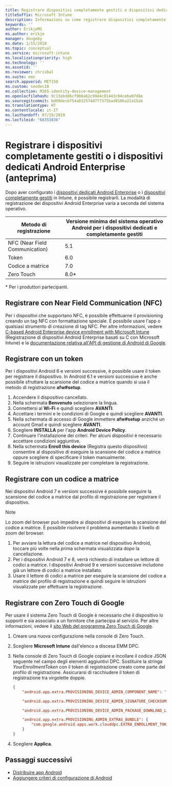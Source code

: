 ```yaml
---
title: Registrare dispositivi completamente gestiti o dispositivi dedicati Android Enterprise in Intune
titleSuffix: Microsoft Intune
description: Informazioni su come registrare dispositivi completamente gestiti o dispositivi dedicati Android Enterprise in Intune.
keywords: ''
author: ErikjeMS
ms.author: erikje
manager: dougeby
ms.date: 1/15/2018
ms.topic: conceptual
ms.service: microsoft-intune
ms.localizationpriority: high
ms.technology: ''
ms.assetid: ''
ms.reviewer: chrisbal
ms.suite: ems
search.appverid: MET150
ms.custom: seodec18
ms.collection: M365-identity-device-management
ms.openlocfilehash: 9c13ebdd6cf908a62c99d4c81443c94ce6a07d8e
ms.sourcegitcommit: bd09decb754a832574d7f7375bad0186a22a15ab
ms.translationtype: HT
ms.contentlocale: it-IT
ms.lasthandoff: 07/19/2019
ms.locfileid: "68353836"
---
```

# <a name="enroll-your-android-enterprise-dedicated-devices-or-fully-managed-devices-preview"></a>Registrare i dispositivi completamente gestiti o i dispositivi dedicati Android Enterprise (anteprima)

Dopo aver configurato i [dispositivi dedicati Android Enterprise](android-kiosk-enroll.md) o i [dispositivi completamente gestiti](android-fully-managed-enroll.md) in Intune, è possibile registrarli. La modalità di registrazione dei dispositivi Android Enterprise varia a seconda del sistema operativo.

| Metodo di registrazione | Versione minima del sistema operativo Android per i dispositivi dedicati e completamente gestiti |
| ----- | ----- |
| NFC (Near Field Communication) | 5.1 |
| Token | 6.0 |
| Codice a matrice | 7.0 |
| Zero Touch  | 8.0\* |

\* Per i produttori partecipanti.

## <a name="enroll-by-using-near-field-communication-nfc"></a>Registrare con Near Field Communication (NFC)

Per i dispositivi che supportano NFC, è possibile effettuarne il provisioning creando un tag NFC con formattazione speciale. È possibile usare l'app o qualsiasi strumento di creazione di tag NFC. Per altre informazioni, vedere [C-based Android Enterprise device enrollment with Microsoft Intune](https://blogs.technet.microsoft.com/cbernier/2018/10/15/nfc-based-android-enterprise-device-enrollment-with-microsoft-intune/) (Registrazione di dispositivi Android Enterprise basati su C con Microsoft Intune) e la [documentazione relativa all'API di gestione di Android di Google](https://developers.google.com/android/management/provision-device#nfc_method).

## <a name="enroll-by-using-a-token"></a>Registrare con un token

Per i dispositivi Android 6 e versioni successive, è possibile usare il token per registrare il dispositivo. In Android 6.1 e versioni successive è anche possibile sfruttare la scansione del codice a matrice quando si usa il metodo di registrazione **afw#setup**.

1. Accendere il dispositivo cancellato.
2. Nella schermata **Benvenuto** selezionare la lingua.
3. Connettersi al **Wi-Fi** e quindi scegliere **AVANTI**.
4. Accettare i termini e le condizioni di Google e quindi scegliere **AVANTI**.
5. Nella schermata di accesso di Google immettere **afw#setup** anziché un account Gmail e quindi scegliere **AVANTI**.
6. Scegliere **INSTALLA** per l'app **Android Device Policy**.
7. Continuare l'installazione dei criteri.  Per alcuni dispositivi è necessario accettare condizioni aggiuntive.
8. Nella schermata **Enroll this device** (Registra questo dispositivo) consentire al dispositivo di eseguire la scansione del codice a matrice oppure scegliere di specificare il token manualmente.
9. Seguire le istruzioni visualizzate per completare la registrazione.

## <a name="enroll-by-using-a-qr-code"></a>Registrare con un codice a matrice

Nei dispositivi Android 7 e versioni successive è possibile eseguire la scansione del codice a matrice dal profilo di registrazione per registrare il dispositivo.

> [!Note]
> Lo zoom del browser può impedire ai dispositivi di eseguire la scansione del codice a matrice. È possibile risolvere il problema aumentando il livello di zoom del browser.

1. Per avviare la lettura del codice a matrice nel dispositivo Android, toccare più volte nella prima schermata visualizzata dopo la cancellazione.
2. Per i dispositivi Android 7 e 8, verrà richiesto di installare un lettore di codici a matrice. I dispositivi Android 9 e versioni successive includono già un lettore di codici a matrice installato.
3. Usare il lettore di codici a matrice per eseguire la scansione del codice a matrice del profilo di registrazione e quindi seguire le istruzioni visualizzate per effettuare la registrazione.

## <a name="enroll-by-using-google-zero-touch"></a>Registrare con Zero Touch di Google

Per usare il sistema Zero Touch di Google è necessario che il dispositivo lo supporti e sia associato a un fornitore che partecipa al servizio.  Per altre informazioni, vedere il [sito Web del programma Zero Touch di Google](https://www.android.com/enterprise/management/zero-touch/).

1. Creare una nuova configurazione nella console di Zero Touch.
2. Scegliere **Microsoft Intune** dall'elenco a discesa EMM DPC.
3. Nella console di Zero Touch di Google copiare e incollare il codice JSON seguente nel campo degli elementi aggiuntivi DPC. Sostituire la stringa *YourEnrollmentToken* con il token di registrazione creato come parte del profilo di registrazione. Assicurarsi di racchiudere il token di registrazione tra virgolette doppie.

    ```json
    {
        "android.app.extra.PROVISIONING_DEVICE_ADMIN_COMPONENT_NAME": "com.google.android.apps.work.clouddpc/.receivers.CloudDeviceAdminReceiver",

        "android.app.extra.PROVISIONING_DEVICE_ADMIN_SIGNATURE_CHECKSUM": "I5YvS0O5hXY46mb01BlRjq4oJJGs2kuUcHvVkAPEXlg",

        "android.app.extra.PROVISIONING_DEVICE_ADMIN_PACKAGE_DOWNLOAD_LOCATION": "https://play.google.com/managed/downloadManagingApp?identifier=setup",

        "android.app.extra.PROVISIONING_ADMIN_EXTRAS_BUNDLE": {
            "com.google.android.apps.work.clouddpc.EXTRA_ENROLLMENT_TOKEN": "YourEnrollmentToken"
        }
    }
    ```

4. Scegliere **Applica**.


## <a name="next-steps"></a>Passaggi successivi
- [Distribuire app Android](apps-deploy.md)
- [Aggiungere criteri di configurazione di Android](device-profiles.md)

